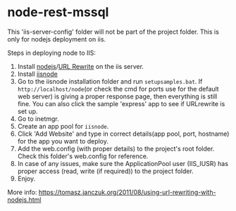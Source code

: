 # node-rest-mssql

This 'iis-server-config' folder will not be part of the project folder. This is only for nodejs deployment on iis.

Steps in deploying node to IIS:

1. Install [nodejs](https://nodejs.org/en/)/[URL Rewrite](https://www.iis.net/downloads/microsoft/url-rewrite) on the iis server.
2. Install [iisnode](https://github.com/tjanczuk/iisnode) 
3. Go to the iisnode installation folder and run ```setupsamples.bat```. If ```http://localhost/node```(or check the cmd for ports use for the default web server) is giving a proper response page, then everything is still fine. You can also click the sample 'express' app to see if URLrewrite is set up.
4. Go to inetmgr.
5. Create an app pool for ```iisnode```.
5. Click 'Add Website' and type in correct details(app pool, port, hostname) for the app you want to deploy.
6. Add the web.config (with proper details) to the project's root folder. Check this folder's web.config for reference.
7. In case of any issues, make sure the ApplicationPool user (IIS_IUSR) has proper access (read, write (if required)) to the project folder.
8. Enjoy.

More info: https://tomasz.janczuk.org/2011/08/using-url-rewriting-with-nodejs.html
